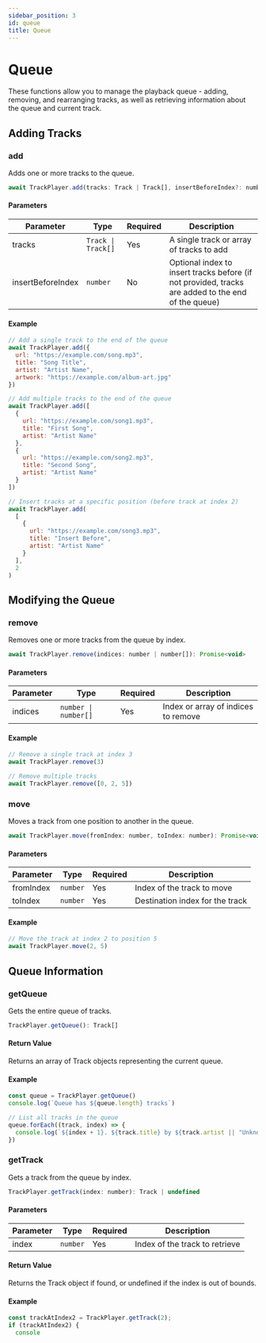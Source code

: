 ```yaml
---
sidebar_position: 3
id: queue
title: Queue
---
```


# Queue

These functions allow you to manage the playback queue - adding, removing, and rearranging tracks,
as well as retrieving information about the queue and current track.

## Adding Tracks

### add

Adds one or more tracks to the queue.

```javascript
await TrackPlayer.add(tracks: Track | Track[], insertBeforeIndex?: number): Promise<void>
```

#### Parameters

| Parameter         | Type               | Required | Description                                                                                        |
| ----------------- | ------------------ | -------- | -------------------------------------------------------------------------------------------------- |
| tracks            | `Track \| Track[]` | Yes      | A single track or array of tracks to add                                                           |
| insertBeforeIndex | `number`           | No       | Optional index to insert tracks before (if not provided, tracks are added to the end of the queue) |

#### Example

```javascript
// Add a single track to the end of the queue
await TrackPlayer.add({
  url: "https://example.com/song.mp3",
  title: "Song Title",
  artist: "Artist Name",
  artwork: "https://example.com/album-art.jpg"
})

// Add multiple tracks to the end of the queue
await TrackPlayer.add([
  {
    url: "https://example.com/song1.mp3",
    title: "First Song",
    artist: "Artist Name"
  },
  {
    url: "https://example.com/song2.mp3",
    title: "Second Song",
    artist: "Artist Name"
  }
])

// Insert tracks at a specific position (before track at index 2)
await TrackPlayer.add(
  [
    {
      url: "https://example.com/song3.mp3",
      title: "Insert Before",
      artist: "Artist Name"
    }
  ],
  2
)
```

## Modifying the Queue

### remove

Removes one or more tracks from the queue by index.

```javascript
await TrackPlayer.remove(indices: number | number[]): Promise<void>
```

#### Parameters

| Parameter | Type                 | Required | Description                         |
| --------- | -------------------- | -------- | ----------------------------------- |
| indices   | `number \| number[]` | Yes      | Index or array of indices to remove |

#### Example

```javascript
// Remove a single track at index 3
await TrackPlayer.remove(3)

// Remove multiple tracks
await TrackPlayer.remove([0, 2, 5])
```

### move

Moves a track from one position to another in the queue.

```javascript
await TrackPlayer.move(fromIndex: number, toIndex: number): Promise<void>
```

#### Parameters

| Parameter | Type     | Required | Description                     |
| --------- | -------- | -------- | ------------------------------- |
| fromIndex | `number` | Yes      | Index of the track to move      |
| toIndex   | `number` | Yes      | Destination index for the track |

#### Example

```javascript
// Move the track at index 2 to position 5
await TrackPlayer.move(2, 5)
```

## Queue Information

### getQueue

Gets the entire queue of tracks.

```javascript
TrackPlayer.getQueue(): Track[]
```

#### Return Value

Returns an array of Track objects representing the current queue.

#### Example

```javascript
const queue = TrackPlayer.getQueue()
console.log(`Queue has ${queue.length} tracks`)

// List all tracks in the queue
queue.forEach((track, index) => {
  console.log(`${index + 1}. ${track.title} by ${track.artist || "Unknown"}`)
})
```

### getTrack

Gets a track from the queue by index.

```javascript
TrackPlayer.getTrack(index: number): Track | undefined
```

#### Parameters

| Parameter | Type     | Required | Description                    |
| --------- | -------- | -------- | ------------------------------ |
| index     | `number` | Yes      | Index of the track to retrieve |

#### Return Value

Returns the Track object if found, or undefined if the index is out of bounds.

#### Example

```javascript
const trackAtIndex2 = TrackPlayer.getTrack(2);
if (trackAtIndex2) {
  console
```
